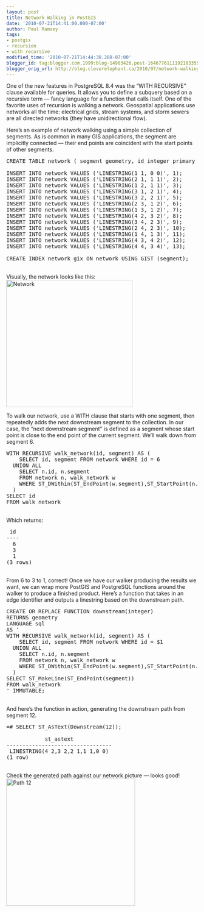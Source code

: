 ```yaml
---
layout: post
title: Network Walking in PostGIS
date: '2010-07-21T14:41:00.000-07:00'
author: Paul Ramsey
tags:
- postgis
- recursion
- with recursive
modified_time: '2010-07-21T14:44:38.288-07:00'
blogger_id: tag:blogger.com,1999:blog-14903426.post-1646776111192103355
blogger_orig_url: http://blog.cleverelephant.ca/2010/07/network-walking-in-postgis.html
---
```


One of the new features in PostgreSQL 8.4 was the &#8220;WITH RECURSIVE&#8221; clause available for queries. It allows you to define a subquery based on a recursive term &#8212; fancy language for a function that calls itself. One of the favorite uses of recursion is walking a network. Geospatial applications use networks all the time: electrical grids, stream systems, and storm sewers are all directed networks (they have unidirectional flow).

Here&#8217;s an example of network walking using a simple collection of segments. As is common in many GIS applications, the segment are implicitly connected &#8212; their end points are coincident with the start points of other segments.

<pre>CREATE TABLE network ( segment geometry, id integer primary key );

INSERT INTO network VALUES ('LINESTRING(1 1, 0 0)', 1);<br />INSERT INTO network VALUES ('LINESTRING(2 1, 1 1)', 2);<br />INSERT INTO network VALUES ('LINESTRING(1 2, 1 1)', 3);<br />INSERT INTO network VALUES ('LINESTRING(3 1, 2 1)', 4);<br />INSERT INTO network VALUES ('LINESTRING(3 2, 2 1)', 5);<br />INSERT INTO network VALUES ('LINESTRING(2 3, 1 2)', 6);<br />INSERT INTO network VALUES ('LINESTRING(1 3, 1 2)', 7);<br />INSERT INTO network VALUES ('LINESTRING(4 2, 3 2)', 8);<br />INSERT INTO network VALUES ('LINESTRING(3 4, 2 3)', 9);<br />INSERT INTO network VALUES ('LINESTRING(2 4, 2 3)', 10);<br />INSERT INTO network VALUES ('LINESTRING(1 4, 1 3)', 11);<br />INSERT INTO network VALUES ('LINESTRING(4 3, 4 2)', 12);<br />INSERT INTO network VALUES ('LINESTRING(4 4, 3 4)', 13);

CREATE INDEX network_gix ON network USING GIST (segment);</pre><br />Visually, the network looks like this:

<img class="alignnone size-full wp-image-892" title="Network" src="http://blog.opengeo.org/wp-content/uploads/2010/07/screenshot_01.png" alt="Network" width="332" height="334" />

To walk our network, use a WITH clause that starts with one segment, then repeatedly adds the next downstream segment to the collection. In our case, the &#8220;next downstream segment&#8221; is defined as a segment whose start point is close to the end point of the current segment. We&#8217;ll walk down from segment 6.

<pre>WITH RECURSIVE walk_network(id, segment) AS (<br />    SELECT id, segment FROM network WHERE id = 6<br />  UNION ALL<br />    SELECT n.id, n.segment<br />    FROM network n, walk_network w<br />    WHERE ST_DWithin(ST_EndPoint(w.segment),ST_StartPoint(n.segment),0.01)<br />  )<br />SELECT id<br />FROM walk_network</pre><br />Which returns:

<pre> id<br />----<br />  6<br />  3<br />  1<br />(3 rows)</pre><br />From 6 to 3 to 1, correct! Once we have our walker producing the results we want, we can wrap more PostGIS and PostgreSQL functions around the walker to produce a finished product. Here&#8217;s a function that takes in an edge identifier and outputs a linestring based on the downstream path.

<pre>CREATE OR REPLACE FUNCTION downstream(integer)<br />RETURNS geometry<br />LANGUAGE sql<br />AS '<br />WITH RECURSIVE walk_network(id, segment) AS (<br />    SELECT id, segment FROM network WHERE id = $1<br />  UNION ALL<br />    SELECT n.id, n.segment<br />    FROM network n, walk_network w<br />    WHERE ST_DWithin(ST_EndPoint(w.segment),ST_StartPoint(n.segment),0.01)<br />  )<br />SELECT ST_MakeLine(ST_EndPoint(segment))<br />FROM walk_network<br />' IMMUTABLE;</pre><br />And here&#8217;s the function in action, generating the downstream path from segment 12.

<pre>=# SELECT ST_AsText(Downstream(12));

            st_astext<br />---------------------------------<br /> LINESTRING(4 2,3 2,2 1,1 1,0 0)<br />(1 row)</pre><br />Check the generated path against our network picture &#8212; looks good!

<img class="alignnone size-full wp-image-893" title="Path 12" src="http://blog.opengeo.org/wp-content/uploads/2010/07/screenshot_02.png" alt="Path 12" width="339" height="334" />